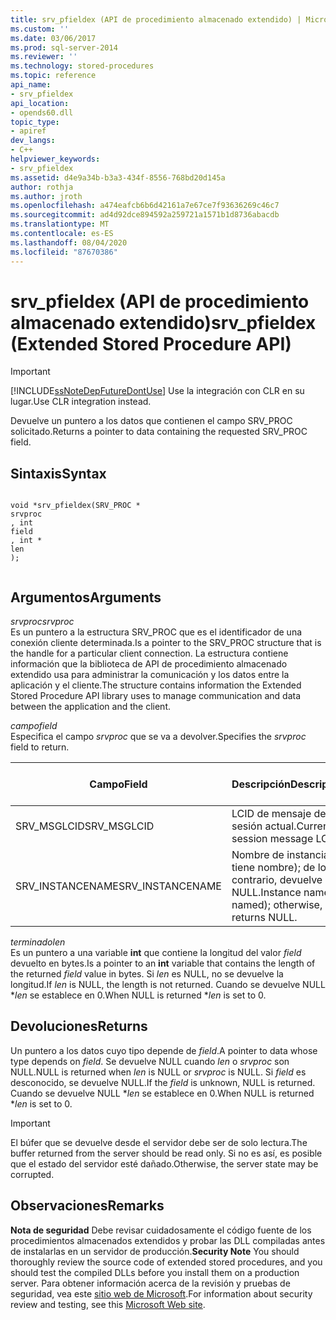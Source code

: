 ```yaml
---
title: srv_pfieldex (API de procedimiento almacenado extendido) | Microsoft Docs
ms.custom: ''
ms.date: 03/06/2017
ms.prod: sql-server-2014
ms.reviewer: ''
ms.technology: stored-procedures
ms.topic: reference
api_name:
- srv_pfieldex
api_location:
- opends60.dll
topic_type:
- apiref
dev_langs:
- C++
helpviewer_keywords:
- srv_pfieldex
ms.assetid: d4e9a34b-b3a3-434f-8556-768bd20d145a
author: rothja
ms.author: jroth
ms.openlocfilehash: a474eafcb6b6d42161a7e67ce7f93636269c46c7
ms.sourcegitcommit: ad4d92dce894592a259721a1571b1d8736abacdb
ms.translationtype: MT
ms.contentlocale: es-ES
ms.lasthandoff: 08/04/2020
ms.locfileid: "87670386"
---
```

# <a name="srv_pfieldex-extended-stored-procedure-api"></a><span data-ttu-id="f5474-102">srv_pfieldex (API de procedimiento almacenado extendido)</span><span class="sxs-lookup"><span data-stu-id="f5474-102">srv_pfieldex (Extended Stored Procedure API)</span></span>
    
> [!IMPORTANT]  
>  [!INCLUDE[ssNoteDepFutureDontUse](../../includes/ssnotedepfuturedontuse-md.md)] <span data-ttu-id="f5474-103">Use la integración con CLR en su lugar.</span><span class="sxs-lookup"><span data-stu-id="f5474-103">Use CLR integration instead.</span></span>  
  
 <span data-ttu-id="f5474-104">Devuelve un puntero a los datos que contienen el campo SRV_PROC solicitado.</span><span class="sxs-lookup"><span data-stu-id="f5474-104">Returns a pointer to data containing the requested SRV_PROC field.</span></span>  
  
## <a name="syntax"></a><span data-ttu-id="f5474-105">Sintaxis</span><span class="sxs-lookup"><span data-stu-id="f5474-105">Syntax</span></span>  
  
```  
  
void *srv_pfieldex(SRV_PROC *   
srvproc  
, int   
field  
, int *   
len  
);  
  
```  
  
## <a name="arguments"></a><span data-ttu-id="f5474-106">Argumentos</span><span class="sxs-lookup"><span data-stu-id="f5474-106">Arguments</span></span>  
 <span data-ttu-id="f5474-107">*srvproc*</span><span class="sxs-lookup"><span data-stu-id="f5474-107">*srvproc*</span></span>  
 <span data-ttu-id="f5474-108">Es un puntero a la estructura SRV_PROC que es el identificador de una conexión cliente determinada.</span><span class="sxs-lookup"><span data-stu-id="f5474-108">Is a pointer to the SRV_PROC structure that is the handle for a particular client connection.</span></span> <span data-ttu-id="f5474-109">La estructura contiene información que la biblioteca de API de procedimiento almacenado extendido usa para administrar la comunicación y los datos entre la aplicación y el cliente.</span><span class="sxs-lookup"><span data-stu-id="f5474-109">The structure contains information the Extended Stored Procedure API library uses to manage communication and data between the application and the client.</span></span>  
  
 <span data-ttu-id="f5474-110">*campo*</span><span class="sxs-lookup"><span data-stu-id="f5474-110">*field*</span></span>  
 <span data-ttu-id="f5474-111">Especifica el campo *srvproc* que se va a devolver.</span><span class="sxs-lookup"><span data-stu-id="f5474-111">Specifies the *srvproc* field to return.</span></span>  
  
|<span data-ttu-id="f5474-112">Campo</span><span class="sxs-lookup"><span data-stu-id="f5474-112">Field</span></span>|<span data-ttu-id="f5474-113">Descripción</span><span class="sxs-lookup"><span data-stu-id="f5474-113">Description</span></span>|<span data-ttu-id="f5474-114">Tipo devuelto</span><span class="sxs-lookup"><span data-stu-id="f5474-114">Return-type</span></span>|  
|-----------|-----------------|------------------|  
|<span data-ttu-id="f5474-115">SRV_MSGLCID</span><span class="sxs-lookup"><span data-stu-id="f5474-115">SRV_MSGLCID</span></span>|<span data-ttu-id="f5474-116">LCID de mensaje de la sesión actual.</span><span class="sxs-lookup"><span data-stu-id="f5474-116">Current session message LCID.</span></span>|<span data-ttu-id="f5474-117">ULONG\*</span><span class="sxs-lookup"><span data-stu-id="f5474-117">ULONG\*</span></span>|  
|<span data-ttu-id="f5474-118">SRV_INSTANCENAME</span><span class="sxs-lookup"><span data-stu-id="f5474-118">SRV_INSTANCENAME</span></span>|<span data-ttu-id="f5474-119">Nombre de instancia (si tiene nombre); de lo contrario, devuelve NULL.</span><span class="sxs-lookup"><span data-stu-id="f5474-119">Instance name (if named); otherwise, returns NULL.</span></span>|<span data-ttu-id="f5474-120">WCHAR\*</span><span class="sxs-lookup"><span data-stu-id="f5474-120">WCHAR\*</span></span>|  
  
 <span data-ttu-id="f5474-121">*terminado*</span><span class="sxs-lookup"><span data-stu-id="f5474-121">*len*</span></span>  
 <span data-ttu-id="f5474-122">Es un puntero a una variable **int** que contiene la longitud del valor *field* devuelto en bytes.</span><span class="sxs-lookup"><span data-stu-id="f5474-122">Is a pointer to an **int** variable that contains the length of the returned *field* value in bytes.</span></span> <span data-ttu-id="f5474-123">Si *len* es NULL, no se devuelve la longitud.</span><span class="sxs-lookup"><span data-stu-id="f5474-123">If *len* is NULL, the length is not returned.</span></span> <span data-ttu-id="f5474-124">Cuando se devuelve NULL \**len* se establece en 0.</span><span class="sxs-lookup"><span data-stu-id="f5474-124">When NULL is returned \**len* is set to 0.</span></span>  
  
## <a name="returns"></a><span data-ttu-id="f5474-125">Devoluciones</span><span class="sxs-lookup"><span data-stu-id="f5474-125">Returns</span></span>  
 <span data-ttu-id="f5474-126">Un puntero a los datos cuyo tipo depende de *field*.</span><span class="sxs-lookup"><span data-stu-id="f5474-126">A pointer to data whose type depends on *field*.</span></span> <span data-ttu-id="f5474-127">Se devuelve NULL cuando *len* o *srvproc* son NULL.</span><span class="sxs-lookup"><span data-stu-id="f5474-127">NULL is returned when *len* is NULL or *srvproc* is NULL.</span></span> <span data-ttu-id="f5474-128">Si *field* es desconocido, se devuelve NULL.</span><span class="sxs-lookup"><span data-stu-id="f5474-128">If the *field* is unknown, NULL is returned.</span></span> <span data-ttu-id="f5474-129">Cuando se devuelve NULL \**len* se establece en 0.</span><span class="sxs-lookup"><span data-stu-id="f5474-129">When NULL is returned \**len* is set to 0.</span></span>  
  
> [!IMPORTANT]  
>  <span data-ttu-id="f5474-130">El búfer que se devuelve desde el servidor debe ser de solo lectura.</span><span class="sxs-lookup"><span data-stu-id="f5474-130">The buffer returned from the server should be read only.</span></span> <span data-ttu-id="f5474-131">Si no es así, es posible que el estado del servidor esté dañado.</span><span class="sxs-lookup"><span data-stu-id="f5474-131">Otherwise, the server state may be corrupted.</span></span>  
  
## <a name="remarks"></a><span data-ttu-id="f5474-132">Observaciones</span><span class="sxs-lookup"><span data-stu-id="f5474-132">Remarks</span></span>  
 <span data-ttu-id="f5474-133">**Nota de seguridad** Debe revisar cuidadosamente el código fuente de los procedimientos almacenados extendidos y probar las DLL compiladas antes de instalarlas en un servidor de producción.</span><span class="sxs-lookup"><span data-stu-id="f5474-133">**Security Note** You should thoroughly review the source code of extended stored procedures, and you should test the compiled DLLs before you install them on a production server.</span></span> <span data-ttu-id="f5474-134">Para obtener información acerca de la revisión y pruebas de seguridad, vea este [sitio web de Microsoft](https://go.microsoft.com/fwlink/?LinkID=54761&amp;clcid=0x409https://msdn.microsoft.com/security/).</span><span class="sxs-lookup"><span data-stu-id="f5474-134">For information about security review and testing, see this [Microsoft Web site](https://go.microsoft.com/fwlink/?LinkID=54761&amp;clcid=0x409https://msdn.microsoft.com/security/).</span></span>  
  
  
